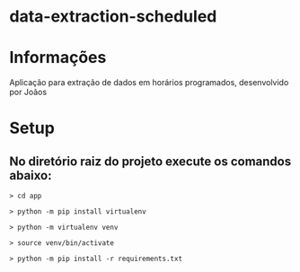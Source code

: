 # data-extraction-scheduled

# Informações

Aplicação para extração de dados em horários programados, desenvolvido por Joãos

# Setup

## No diretório raiz do projeto execute os comandos abaixo:

    > cd app

    > python -m pip install virtualenv

    > python -m virtualenv venv

    > source venv/bin/activate

    > python -m pip install -r requirements.txt
